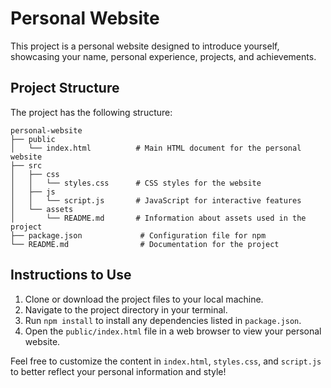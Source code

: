 # Personal Website

This project is a personal website designed to introduce yourself, showcasing your name, personal experience, projects, and achievements.

## Project Structure

The project has the following structure:

```
personal-website
├── public
│   └── index.html          # Main HTML document for the personal website
├── src
│   ├── css
│   │   └── styles.css      # CSS styles for the website
│   ├── js
│   │   └── script.js       # JavaScript for interactive features
│   └── assets
│       └── README.md       # Information about assets used in the project
├── package.json             # Configuration file for npm
└── README.md                # Documentation for the project
```

## Instructions to Use

1. Clone or download the project files to your local machine.
2. Navigate to the project directory in your terminal.
3. Run `npm install` to install any dependencies listed in `package.json`.
4. Open the `public/index.html` file in a web browser to view your personal website.

Feel free to customize the content in `index.html`, `styles.css`, and `script.js` to better reflect your personal information and style!